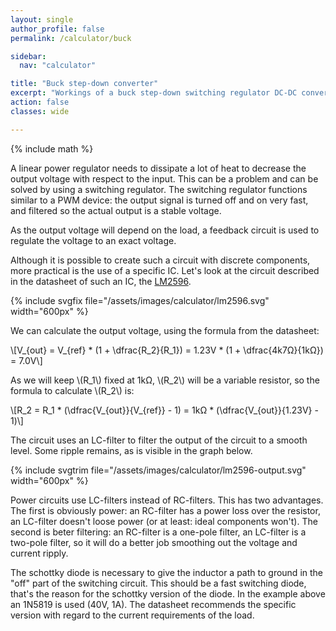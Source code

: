 ```yaml
---
layout: single
author_profile: false
permalink: /calculator/buck

sidebar:
  nav: "calculator"

title: "Buck step-down converter"
excerpt: "Workings of a buck step-down switching regulator DC-DC converter"
action: false
classes: wide

---
```

{% include math %}

A linear power regulator needs to dissipate a lot of heat to decrease the output voltage with respect to the input. This can be a problem and can be solved by using a switching regulator. The switching regulator functions similar to a PWM device: the output signal is turned off and on very fast, and filtered so the actual output is a stable voltage.

As the output voltage will depend on the load, a feedback circuit is used to regulate the voltage to an exact voltage.

Although it is possible to create such a circuit with discrete components, more practical is the use of a specific IC. Let's look at the circuit described in the datasheet of such an IC, the [LM2596](https://www.ti.com/lit/ds/symlink/lm2596.pdf).

{% include svgfix file="/assets/images/calculator/lm2596.svg" width="600px" %}

We can calculate the output voltage, using the formula from the datasheet:

\\[V_{out} = V_{ref} * (1 + \dfrac{R_2}{R_1}) = 1.23V * (1 + \dfrac{4k7Ω}{1kΩ}) = 7.0V\\]

As we will keep \\(R_1\\) fixed at 1kΩ, \\(R_2\\) will be a variable resistor, so the formula to calculate \\(R_2\\) is:

\\[R_2 = R_1 * (\dfrac{V_{out}}{V_{ref}} - 1) = 1kΩ * (\dfrac{V_{out}}{1.23V} - 1)\\]

The circuit uses an LC-filter to filter the output of the circuit to a smooth level. Some ripple remains, as is visible in the graph below.

{% include svgtrim file="/assets/images/calculator/lm2596-output.svg" width="600px" %}

Power circuits use LC-filters instead of RC-filters. This has two advantages. The first is obviously power: an RC-filter has a power loss over the resistor, an LC-filter doesn't loose power (or at least: ideal components won't). The second is beter filtering: an RC-filter is a one-pole filter, an LC-filter is a two-pole filter, so it will do a better job smoothing out the voltage and current ripply.

The schottky diode is necessary to give the inductor a path to ground in the "off" part of the switching circuit. This should be a fast switching diode, that's the reason for the schottky version of the diode. In the example above an 1N5819 is used (40V, 1A). The datasheet recommends the specific version with regard to the current requirements of the load.
